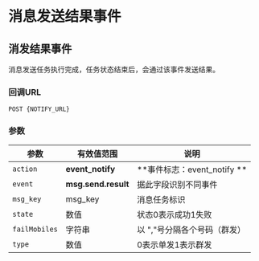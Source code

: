 # 消息发送结果事件
<!-- toc -->

## 消发结果事件

消息发送任务执行完成，任务状态结束后，会通过该事件发送结果。

### 回调URL

```
POST {NOTIFY_URL}
```
### 参数

| 参数          | 有效值范围               | 说明                     |
| ----------- | ------------------- | ---------------------- |
| `action`    | **event_notify**    | **事件标志：event_notify ** |
| `event`     | **msg.send.result** | 据此字段识别不同事件             |
| `msg_key`   | msg_key             | 消息任务标识                 |
| `state`     | 数值                  | 状态0表示成功1失败             |
| `failMobiles` | 字符串                | 以 ","号分隔各个号码（群发）                  |
| `type`      | 数值                  | 0表示单发1表示群发             |


